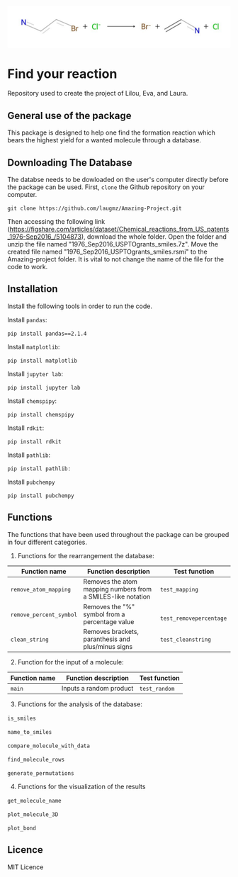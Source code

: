 ![Project Logo](https://github.com/laugmz/Amazing-Project/blob/main/reaction.png)



# Find your reaction
Repository used to create the project of Lilou, Eva, and Laura.

##  General use of the package
This package is designed to help one find the formation reaction which bears the highest yield for a wanted molecule through a database.

## Downloading The Database
The databse needs to be dowloaded on the user's computer directly before the package can be used.
First, `clone` the Github repository on your computer.
```
git clone https://github.com/laugmz/Amazing-Project.git
```

Then accessing the following link (https://figshare.com/articles/dataset/Chemical_reactions_from_US_patents_1976-Sep2016_/5104873), download the whole folder.
Open the folder and unzip the file named "1976_Sep2016_USPTOgrants_smiles.7z". Move the created file named "1976_Sep2016_USPTOgrants_smiles.rsmi" to the Amazing-project folder. 
It is vital to not change the name of the file for the code to work.

## Installation
Install the following tools in order to run the code.

Install `pandas`:
```
pip install pandas==2.1.4
```
Install `matplotlib`:
```
pip install matplotlib
```
Install `jupyter lab`:
```
pip install jupyter lab
```
Install `chemspipy`:
```
pip install chemspipy
```
Install `rdkit`:
```
pip install rdkit
```
Install `pathlib`:
```
pip install pathlib:
```
Install `pubchempy`
```
pip install pubchempy
```

## Functions
The functions that have been used throughout the package can be grouped in four different categories.

1. Functions for the rearrangement the database:

|Function name | Function description | Test function |
|-----------------|-----------------|-----------------|
| `remove_atom_mapping` | Removes the atom mapping numbers from a SMILES-like notation|`test_mapping`|
| `remove_percent_symbol`|Removes the "%" symbol from a percentage value|` test_removepercentage`|
|`clean_string`|Removes brackets, paranthesis and plus/minus signs|`test_cleanstring`|

2. Function for the input of a molecule:

|Function name | Function description | Test function |
|-----------------|-----------------|-----------------|
| `main` |Inputs a random product|`test_random`|

   

3. Functions for the analysis of the database:

`is_smiles`

`name_to_smiles`

`compare_molecule_with_data`

`find_molecule_rows`

`generate_permutations`

4. Functions for the visualization of the results

`get_molecule_name`

`plot_molecule_3D`

`plot_bond`



## Licence 
MIT Licence
